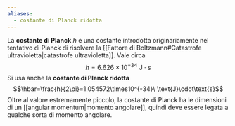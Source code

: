 ```yaml
---
aliases:
  - costante di Planck ridotta
---
```

La **costante di Planck** $h$ è una costante introdotta originariamente nel tentativo di Planck di risolvere la [[Fattore di Boltzmann#Catastrofe ultravioletta|catastrofe ultravioletta]]. Vale circa
$$h=6.626\times10^{-34}\ \text{J}\cdot\text{s}$$
 Si usa anche la **costante di Planck ridotta** $$\hbar=\frac{h}{2\pi}=1.054572\times10^{-34}\ \text{J}\cdot\text{s}$$Oltre al valore estremamente piccolo, la costante di Planck ha le dimensioni di un [[angular momentum|momento angolare]], quindi deve essere legata a qualche sorta di momento angolare.